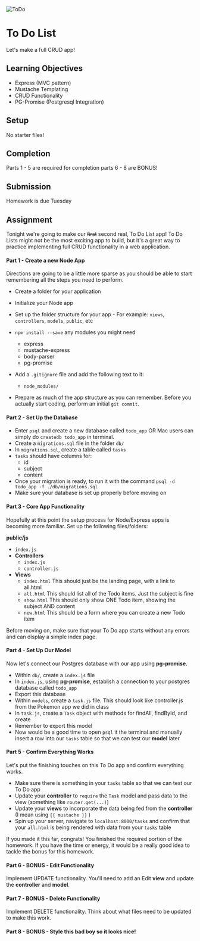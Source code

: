 ![ToDo](https://media.giphy.com/media/YLHwkqayc1j7a/giphy.gif)

# To Do List
Let's make a full CRUD app!

## Learning Objectives
* Express (MVC pattern)
* Mustache Templating
* CRUD Functionality
* PG-Promise (Postgresql Integration)

## Setup
No starter files!

## Completion
Parts 1 - 5 are required for completion
parts 6 - 8 are BONUS!

## Submission
Homework is due Tuesday

## Assignment
Tonight we're going to make our ~~first~~ second real, To Do List app! To Do Lists might not be the most exciting app to build, but it's a great way to practice implementing full CRUD functionality in a web application.

#### Part 1 - Create a new Node App
Directions are going to be a little more sparse as you should be able to start remembering all the steps you need to perform.

* Create a folder for your application
* Initialize your Node app
* Set up the folder structure for your app - For example: `views`, `controllers`, `models`, `public`, etc
* `npm install --save` any modules you might need
    - express
    - mustache-express
    - body-parser
    - pg-promise
* Add a `.gitignore` file and add the following text to it:
    - `node_modules/`

* Prepare as much of the app structure as you can remember. Before you actually start coding, perform an initial `git commit`.

#### Part 2 - Set Up the Database

* Enter `psql` and create a new database called `todo_app` OR Mac users can simply do `createdb todo_app` in terminal.
* Create a `migrations.sql` file in the folder `db/`
* In `migrations.sql`, create a table called `tasks`
* `tasks` should have columns for:
    - id
    - subject
    - content
* Once your migration is ready, to run it with the command `psql -d todo_app -f ./db/migrations.sql`
* Make sure your database is set up properly before moving on

#### Part 3 - Core App Functionality

Hopefully at this point the setup process for Node/Express apps is becoming more familiar. Set up the following files/folders:

**public/js**
* `index.js`
* **Controllers**
    - `index.js`
    - `controller.js`
* **Views**
    - `index.html` This should just be the landing page, with a link to all.html
    - `all.html` This should list all of the Todo items. Just the subject is fine
    - `show.html` This should only show ONE Todo item, showing the subject AND content
    - `new.html` This should be a form where you can create a new Todo item

Before moving on, make sure that your To Do app starts without any errors and can display a simple index page.

#### Part 4 - Set Up Our Model

Now let's connect our Postgres database with our app using **pg-promise**.

* Within `db/`, create a `index.js` file
* In `index.js`, using **pg-promise**, establish a connection to your postgres database called `todo_app`
* Export this database
* Within `models`, create a `task.js` file. This should look like controller.js from the Pokemon app we did in class
* In `task.js`, create a `Task` object with methods for findAll, findById, and create
* Remember to export this model
* Now would be a good time to open `psql` it the terminal and manually insert a row into our `tasks` table so that we can test our **model** later

#### Part 5 - Confirm Everything Works

Let's put the finishing touches on this To Do app and confirm everything works.

* Make sure there is something in your `tasks` table so that we can test our To Do app
* Update your **controller** to `require` the `Task` model and pass data to the view (something like `router.get(...)`)
* Update your **views** to incorporate the data being fed from the **controller** (I mean using `{{ mustache }}` )
* Spin up your server, navigate to `localhost:8000/tasks` and confirm that your `all.html` is being rendered with data from your `tasks` table

If you made it this far, congrats! You finished the required portion of the homework. If you have the time or energy, it would be a really good idea to tackle the bonus for this homework.

#### Part 6 - BONUS - Edit Functionality

Implement UPDATE functionality. You'll need to add an Edit **view** and update the **controller** and **model**.

#### Part 7 - BONUS - Delete Functionality

Implement DELETE functionality. Think about what files need to be updated to make this work.

#### Part 8 - BONUS - Style this bad boy so it looks nice!

